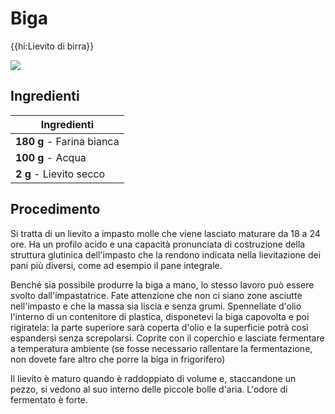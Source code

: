# Biga

{{hi:Lievito di birra}}

![](img/.jpg)

## Ingredienti

| Ingredienti                  |
| ---------------------------- |
| **180 g** - Farina bianca |
| **100 g** - Acqua |
| **2 g** - Lievito secco |

## Procedimento

Si tratta di un lievito a impasto molle che viene lasciato maturare da 18 a 24 ore. Ha un profilo acido e una capacità pronunciata di costruzione della struttura glutinica dell'impasto che la rendono indicata nella lievitazione dei pani più diversi, come ad esempio il pane integrale.

Benché sia possibile produrre la biga a mano, lo stesso lavoro può essere svolto dall'impastatrice. Fate attenzione che non ci siano zone asciutte nell'impasto e che la massa
sia liscia e senza grumi. Spennellate d'olio l'interno di un contenitore di plastica, disponetevi
la biga capovolta e poi rigiratela: la parte superiore sarà coperta d'olio e la superficie potrà
così espandersi senza screpolarsi.
Coprite con il coperchio e lasciate fermentare a temperatura ambiente (se fosse necessario
rallentare la fermentazione, non dovete fare altro che porre la biga in frigorifero)

Il lievito è maturo quando è raddoppiato di volume e, staccandone un pezzo, si vedono al
suo interno delle piccole bolle d'aria. L'odore di fermentato è forte.

